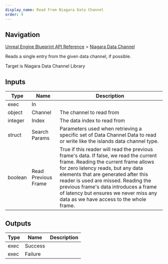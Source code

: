 ```yaml
---
display_name: Read From Niagara Data Channel
order: 9
---
```

## Navigation

[Unreal Engine Blueprint API Reference](https://dev.epicgames.com/documentation/en-us/unreal-engine/BlueprintAPI) > [Niagara Data Channel](https://dev.epicgames.com/documentation/en-us/unreal-engine/BlueprintAPI/NiagaraDataChannel)

Reads a single entry from the given data channel, if possible.

Target is Niagara Data Channel Library

## Inputs

| Type | Name | Description |
| --- | --- | --- |
| exec | In |  |
| object | Channel | The channel to read from |
| integer | Index | The data index to read from |
| struct | Search Params | Parameters used when retrieving a specific set of Data Channel Data to read or write like the islands data channel type. |
| boolean | Read Previous Frame | True if this reader will read the previous frame's data. If false, we read the current frame. Reading the current frame allows for zero latency reads, but any data elements that are generated after this reader is used are missed. Reading the previous frame's data introduces a frame of latency but ensures we never miss any data as we have access to the whole frame. |

## Outputs

| Type | Name | Description |
| --- | --- | --- |
| exec | Success |  |
| exec | Failure |  |
